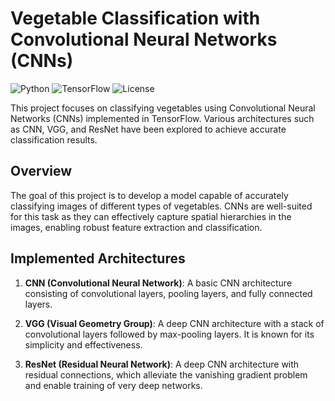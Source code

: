 # Vegetable Classification with Convolutional Neural Networks (CNNs)

![Python](https://img.shields.io/badge/python-v3.8-blue)
![TensorFlow](https://img.shields.io/badge/tensorflow-v2.7-orange)
![License](https://img.shields.io/badge/license-MIT-green)

This project focuses on classifying vegetables using Convolutional Neural Networks (CNNs) implemented in TensorFlow. Various architectures such as CNN, VGG, and ResNet have been explored to achieve accurate classification results.

## Overview

The goal of this project is to develop a model capable of accurately classifying images of different types of vegetables. CNNs are well-suited for this task as they can effectively capture spatial hierarchies in the images, enabling robust feature extraction and classification.

## Implemented Architectures

1. **CNN (Convolutional Neural Network)**: A basic CNN architecture consisting of convolutional layers, pooling layers, and fully connected layers.

2. **VGG (Visual Geometry Group)**: A deep CNN architecture with a stack of convolutional layers followed by max-pooling layers. It is known for its simplicity and effectiveness.

3. **ResNet (Residual Neural Network)**: A deep CNN architecture with residual connections, which alleviate the vanishing gradient problem and enable training of very deep networks.
